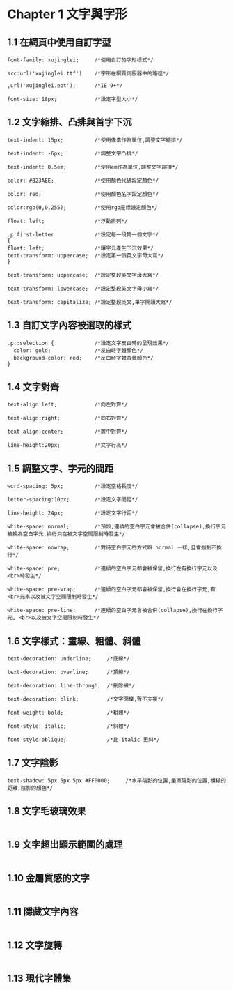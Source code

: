 
# Chapter 1 文字與字形

## 1.1  在網頁中使用自訂字型
```
font-family: xujinglei;     /*使用自訂的字形樣式*/

src:url('xujinglei.ttf')    /*字形在網頁伺服器中的路徑*/

,url('xujinglei.eot');      /*IE 9+*/

font-size: 18px;            /*設定字型大小*/
```

## 1.2  文字縮排、凸排與首字下沉
```
text-indent: 15px;          /*使用像素作為單位,調整文字縮排*/

text-indent: -6px;          /*調整文字凸排*/

text-indent: 0.5em;         /*使用em作為單位,調整文字縮排*/

color: #B23AEE;             /*使用顏色代碼設定顏色*/

color: red;                 /*使用顏色名字設定顏色*/

color:rgb(0,0,255);         /*使用rgb座標設定顏色*/

float: left;                /*浮動排列*/

.p:first-letter             /*設定每一段第一個文字*/
{ 
float: left;                /*讓字元產生下沉效果*/
text-transform: uppercase;  /*設定第一個英文字母大寫*/
}

text-transform: uppercase;  /*設定整段英文字母大寫*/

text-transform: lowercase;  /*設定整段英文字母小寫*/

text-transform: capitalize; /*設定整段英文,單字開頭大寫*/
```

## 1.3  自訂文字內容被選取的樣式
```
.p::selection {             /*設定文字反白時的呈現效果*/
  color: gold;              /*反白時字體顏色*/
  background-color: red;    /*反白時字體背景顏色*/
}
```
## 1.4  文字對齊
```
text-align:left;            /*向左對齊*/

text-align:right;           /*向右對齊*/

text-align:center;          /*置中對齊*/

line-height:20px;           /*文字行高*/
```
## 1.5  調整文字、字元的間距
```
word-spacing: 5px;          /*設定空格長度*/

letter-spacing:10px;        /*設定文字間距*/

line-height: 24px;          /*設定文字行距*/ 

white-space: normal;        /*預設,連續的空白字元會被合併(collapse),換行字元被視為空白字元,換行只在被文字空間限制時發生*/

white-space: nowrap;        /*對待空白字元的方式跟 normal 一樣,且會強制不換行*/

white-space: pre;           /*連續的空白字元都會被保留,換行在有換行字元以及<br>時發生*/

white-space: pre-wrap;      /*連續的空白字元都會被保留,換行會在換行字元,有<br>元素以及被文字空間限制時發生*/

white-space: pre-line;      /*連續的空白字元會被合併(collapse),換行在換行字元, <br>以及被文字空間限制時發生*/

```
## 1.6  文字樣式：畫線、粗體、斜體
```
text-decoration: underline;     /*底線*/

text-decoration: overline;      /*頂線*/

text-decoration: line-through;  /*刪除線*/

text-decoration: blink;         /*文字閃爍,暫不支援*/

font-weight: bold;              /*粗體*/

font-style: italic;             /*斜體*/

font-style:oblique;             /*比 italic 更斜*/

```
## 1.7  文字陰影
```
text-shadow: 5px 5px 5px #FF0000;     /*水平陰影的位置,垂直陰影的位置,模糊的距離,陰影的顏色*/

```
## 1.8  文字毛玻璃效果
```

```
## 1.9  文字超出顯示範圍的處理
```
```
## 1.10 金屬質感的文字
```
```
## 1.11 隱藏文字內容
```
```
## 1.12 文字旋轉
```
```
## 1.13 現代字體集
```
```

